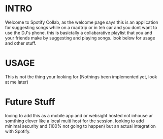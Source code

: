 # INTRO
Welcome to Spotify Collab, as the welcome page says this is an application for suggesting songs while on a roadtrip or in teh car and you dont want to use the DJ's phone. this is basictally a collabarative playlist that you and your friends make by suggesting and playing songs. look below for usage and other stuff.

# USAGE
This is not the thing your looking for (Nothings been implemented yet, look at me later)

# Future Stuff
looing to add this as a mobile app and or websight hosted not inhouse ar somthing clever like a local multi host for the session. looking to add minimal security and (100% not going to happen) but an actual integration with Spotify.
